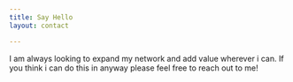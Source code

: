```yaml
---
title: Say Hello
layout: contact

---
```

I am always looking to expand my network and add value wherever i can. If you think i can do this in anyway please feel free to reach out to me!